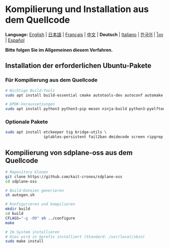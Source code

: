 # Kompilierung und Installation aus dem Quellcode

**Language:** [English](../en/build-install-source.md) | [日本語](../ja/build-install-source.md) | [Français](../fr/build-install-source.md) | [中文](../zh/build-install-source.md) | **Deutsch** | [Italiano](../it/build-install-source.md) | [한국어](../ko/build-install-source.md) | [ไทย](../th/build-install-source.md) | [Español](../es/build-install-source.md)

**Bitte folgen Sie im Allgemeinen diesem Verfahren.**

## Installation der erforderlichen Ubuntu-Pakete

### Für Kompilierung aus dem Quellcode
```bash
# Wichtige Build-Tools
sudo apt install build-essential cmake autotools-dev autoconf automake libtool pkg-config

# DPDK-Voraussetzungen
sudo apt install python3 python3-pip meson ninja-build python3-pyelftools libnuma-dev pkgconf
```

### Optionale Pakete
```bash
sudo apt install etckeeper tig bridge-utils \
                 iptables-persistent fail2ban dmidecode screen ripgrep
```

## Kompilierung von sdplane-oss aus dem Quellcode

```bash
# Repository klonen
git clone https://github.com/kait-cronos/sdplane-oss
cd sdplane-oss

# Build-Dateien generieren
sh autogen.sh

# Konfigurieren und kompilieren
mkdir build
cd build
CFLAGS="-g -O0" sh ../configure
make

# Im System installieren
# Dies wird in $prefix installiert (Standard: /usr/local/sbin)
sudo make install
```
